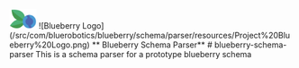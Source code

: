 <img src="https://github.com/bluerobotics/blueberry-schema-parser/blob/main/src/com/bluerobotics/blueberry/schema/parser/resources/Project%20Blueberry%20Logo.png" width="48">
![Blueberry Logo](/src/com/bluerobotics/blueberry/schema/parser/resources/Project%20Blueberry%20Logo.png)
** Blueberry Schema Parser**
# blueberry-schema-parser
This is a schema parser for a prototype blueberry schema



